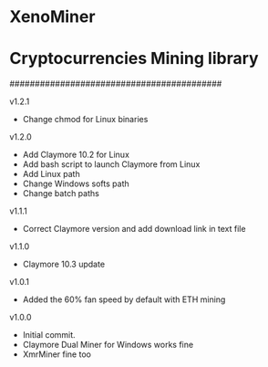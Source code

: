 # XenoMiner
# Cryptocurrencies Mining library
##########################################

v1.2.1
- Change chmod for Linux binaries

v1.2.0
- Add Claymore 10.2 for Linux
- Add bash script to launch Claymore from Linux
- Add Linux path
- Change Windows softs path
- Change batch paths

v1.1.1
- Correct Claymore version and add download link in text file

v1.1.0
- Claymore 10.3 update

v1.0.1
- Added the 60% fan speed by default with ETH mining

v1.0.0
- Initial commit.
- Claymore Dual Miner for Windows works fine
- XmrMiner fine too
